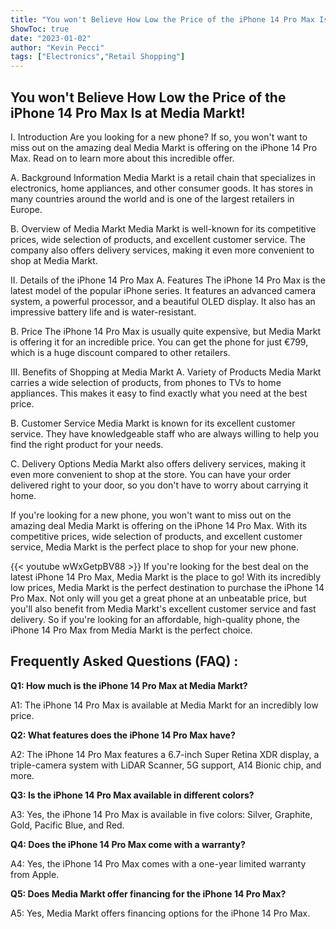 ```yaml
---
title: "You won't Believe How Low the Price of the iPhone 14 Pro Max Is at Media Markt!"
ShowToc: true 
date: "2023-01-02"
author: "Kevin Pecci" 
tags: ["Electronics","Retail Shopping"]
---
```

## You won't Believe How Low the Price of the iPhone 14 Pro Max Is at Media Markt!

I. Introduction
Are you looking for a new phone? If so, you won't want to miss out on the amazing deal Media Markt is offering on the iPhone 14 Pro Max. Read on to learn more about this incredible offer.

A. Background Information
Media Markt is a retail chain that specializes in electronics, home appliances, and other consumer goods. It has stores in many countries around the world and is one of the largest retailers in Europe.

B. Overview of Media Markt
Media Markt is well-known for its competitive prices, wide selection of products, and excellent customer service. The company also offers delivery services, making it even more convenient to shop at Media Markt.

II. Details of the iPhone 14 Pro Max
A. Features
The iPhone 14 Pro Max is the latest model of the popular iPhone series. It features an advanced camera system, a powerful processor, and a beautiful OLED display. It also has an impressive battery life and is water-resistant.

B. Price
The iPhone 14 Pro Max is usually quite expensive, but Media Markt is offering it for an incredible price. You can get the phone for just €799, which is a huge discount compared to other retailers.

III. Benefits of Shopping at Media Markt
A. Variety of Products
Media Markt carries a wide selection of products, from phones to TVs to home appliances. This makes it easy to find exactly what you need at the best price.

B. Customer Service
Media Markt is known for its excellent customer service. They have knowledgeable staff who are always willing to help you find the right product for your needs.

C. Delivery Options
Media Markt also offers delivery services, making it even more convenient to shop at the store. You can have your order delivered right to your door, so you don't have to worry about carrying it home.

If you're looking for a new phone, you won't want to miss out on the amazing deal Media Markt is offering on the iPhone 14 Pro Max. With its competitive prices, wide selection of products, and excellent customer service, Media Markt is the perfect place to shop for your new phone.

{{< youtube wWxGetpBV88 >}} 
If you're looking for the best deal on the latest iPhone 14 Pro Max, Media Markt is the place to go! With its incredibly low prices, Media Markt is the perfect destination to purchase the iPhone 14 Pro Max. Not only will you get a great phone at an unbeatable price, but you'll also benefit from Media Markt's excellent customer service and fast delivery. So if you're looking for an affordable, high-quality phone, the iPhone 14 Pro Max from Media Markt is the perfect choice.

## Frequently Asked Questions (FAQ) :
**Q1: How much is the iPhone 14 Pro Max at Media Markt?**

A1: The iPhone 14 Pro Max is available at Media Markt for an incredibly low price. 

**Q2: What features does the iPhone 14 Pro Max have?**

A2: The iPhone 14 Pro Max features a 6.7-inch Super Retina XDR display, a triple-camera system with LiDAR Scanner, 5G support, A14 Bionic chip, and more. 

**Q3: Is the iPhone 14 Pro Max available in different colors?**

A3: Yes, the iPhone 14 Pro Max is available in five colors: Silver, Graphite, Gold, Pacific Blue, and Red. 

**Q4: Does the iPhone 14 Pro Max come with a warranty?**

A4: Yes, the iPhone 14 Pro Max comes with a one-year limited warranty from Apple. 

**Q5: Does Media Markt offer financing for the iPhone 14 Pro Max?**

A5: Yes, Media Markt offers financing options for the iPhone 14 Pro Max.


